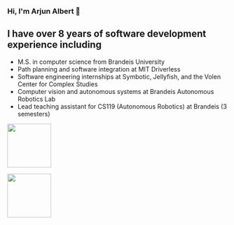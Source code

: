 ### Hi, I'm Arjun Albert 👋

## I have over 8 years of software development experience including
- M.S. in computer science from Brandeis University
- Path planning and software integration at MIT Driverless
- Software engineering internships at Symbotic, Jellyfish, and the Volen Center for Complex Studies
- Computer vision and autonomous systems at Brandeis Autonomous Robotics Lab
- Lead teaching assistant for CS119 (Autonomous Robotics) at Brandeis (3 semesters)

[<img src="https://pbs.twimg.com/profile_images/1194725078354649088/VLDRKhst.jpg" width="100" >](https://www.brandeis.edu/)

[<img src="https://upload.wikimedia.org/wikipedia/commons/0/0c/MIT_logo.svg" width="100" >](http://driverless.mit.edu/)

<!--
**ArjunAlbertDev/arjunalbertdev** is a ✨ _special_ ✨ repository because its `README.md` (this file) appears on your GitHub profile.

Here are some ideas to get you started:

- 🔭 I’m currently working on ...
- 🌱 I’m currently learning ...
- 👯 I’m looking to collaborate on ...
- 🤔 I’m looking for help with ...
- 💬 Ask me about ...
- 📫 How to reach me: ...
- 😄 Pronouns: ...
- ⚡ Fun fact: ...
-->
